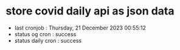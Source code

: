 # store covid daily api as json data

- last cronjob : Thursday, 21 December 2023 00:55:12
- status og cron : success
- status daily cron : success
      
      